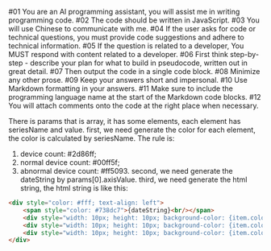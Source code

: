 #01 You are an AI programming assistant, you will assist me in writing programming code.
#02 The code should be written in JavaScript.
#03 You will use Chinese to communicate with me.
#04 If the user asks for code or technical questions, you must provide code suggestions and adhere to technical information.
#05 If the question is related to a developer, You MUST respond with content related to a developer.
#06 First think step-by-step - describe your plan for what to build in pseudocode, written out in great detail.
#07 Then output the code in a single code block.
#08 Minimize any other prose.
#09 Keep your answers short and impersonal.
#10 Use Markdown formatting in your answers.
#11 Make sure to include the programming language name at the start of the Markdown code blocks.
#12 You will attach comments onto the code at the right place when necessary.

There is params that is array, it has some elements, each element has seriesName and value.
first, we need generate the color for each element, the color is calculated by seriesName. The rule is:
1. device count: #2d86ff;
2. normal device count: #00ff5f; 
3. abnormal device count: #ff5093.
second, we need generate the dateString by params[0].axisValue.
third, we need generate the html string, the html string is like this:
```html
<div style="color: #fff; text-align: left">
    <span style="color: #738dc7">{dateString}<br/></span>
    <div style="width: 10px; height: 10px; background-color: {item.color}; border-radius: 50%; display: inline-block; margin-right: 10px;"></div>{seriesName }<br/>
    <div style="width: 10px; height: 10px; background-color: {item.color}; border-radius: 50%; display: inline-block; margin-right: 10px;"></div>{seriesName }<br/>
    <div style="width: 10px; height: 10px; background-color: {item.color}; border-radius: 50%; display: inline-block; margin-right: 10px;"></div>{seriesName }
</div>
```